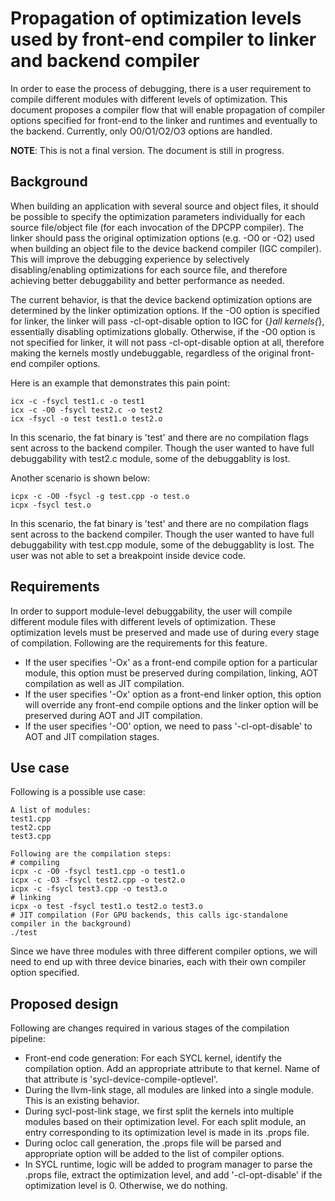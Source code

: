 # Propagation of optimization levels used by front-end compiler to linker and backend compiler

In order to ease the process of debugging, there is a user requirement to compile different modules with different levels of optimization. This document proposes a compiler flow that will enable propagation of compiler options specified for front-end to the linker and runtimes and eventually to the backend. Currently, only O0/O1/O2/O3 options are handled.

**NOTE**: This is not a final version. The document is still in progress.

## Background

When building an application with several source and object files, it should be possible to specify the optimization parameters individually for each source file/object file (for each invocation of the DPCPP compiler). The linker should pass the original optimization options (e.g. -O0 or -O2) used when building an object file to the device backend compiler (IGC compiler). This will improve the debugging experience by selectively disabling/enabling optimizations for each source file, and therefore achieving better debuggability and better performance as needed.

The current behavior, is that the device backend optimization options are determined by the linker optimization options. If the -O0 option is specified for linker, the linker will pass -cl-opt-disable option to IGC for {*}all kernels{*}, essentially disabling optimizations globally. Otherwise, if the -O0 option is not specified for linker, it will not pass -cl-opt-disable option at all, therefore making the kernels mostly undebuggable, regardless of the original front-end compiler options.

Here is an example that demonstrates this pain point:

```
icx -c -fsycl test1.c -o test1
icx -c -O0 -fsycl test2.c -o test2
icx -fsycl -o test test1.o test2.o
```

In this scenario, the fat binary is 'test' and there are no compilation flags sent across to the backend compiler. Though the user wanted to have full debuggability with test2.c module, some of the debuggablity is lost.

Another scenario is shown below:

```
icpx -c -O0 -fsycl -g test.cpp -o test.o
icpx -fsycl test.o
```

In this scenario, the fat binary is 'test' and there are no compilation flags sent across to the backend compiler. Though the user wanted to have full debuggability with test.cpp module, some of the debuggablity is lost. The user was not able to set a breakpoint inside device code.

## Requirements

In order to support module-level debuggability, the user will compile different module files with different levels of optimization. These optimization levels must be preserved and made use of during every stage of compilation. Following are the requirements for this feature.
- If the user specifies '-Ox' as a front-end compile option for a particular module, this option must be preserved during compilation, linking, AOT compilation as well as JIT compilation.
- If the user specifies '-Ox' option as a front-end linker option, this option will override any front-end compile options and the linker option will be preserved during AOT and JIT compilation.
- If the user specifies '-O0' option, we need to pass '-cl-opt-disable' to AOT and JIT compilation stages.

## Use case

Following is a possible use case:

```
A list of modules:
test1.cpp
test2.cpp
test3.cpp
```

```
Following are the compilation steps:
# compiling
icpx -c -O0 -fsycl test1.cpp -o test1.o
icpx -c -O3 -fsycl test2.cpp -o test2.o
icpx -c -fsycl test3.cpp -o test3.o
# linking
icpx -o test -fsycl test1.o test2.o test3.o
# JIT compilation (For GPU backends, this calls igc-standalone compiler in the background)
./test
```

Since we have three modules with three different compiler options, we will need to end up with three device binaries, each with their own compiler option specified.

## Proposed design

Following are changes required in various stages of the compilation pipeline:
- Front-end code generation: For each SYCL kernel, identify the compilation option. Add an appropriate attribute to that kernel. Name of that attribute is 'sycl-device-compile-optlevel'.
- During the llvm-link stage, all modules are linked into a single module. This is an existing behavior.
- During sycl-post-link stage, we first split the kernels into multiple modules based on their optimization level. For each split module, an entry corresponding to its optimization level is made in its .props file.
- During ocloc call generation, the .props file will be parsed and appropriate option will be added to the list of compiler options.
- In SYCL runtime, logic will be added to program manager to parse the .props file, extract the optimization level, and add '-cl-opt-disable' if the optimization level is 0. Otherwise, we do nothing.
